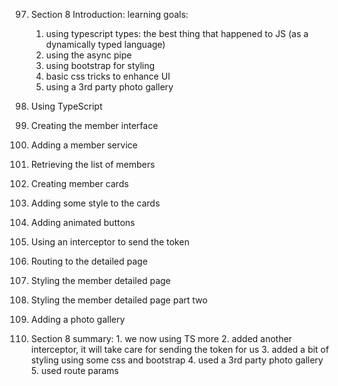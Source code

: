 97. Section 8 Introduction:
    learning goals:
    1. using typescript types: the best thing that happened to JS (as a dynamically typed language)
    2. using the async pipe
    3. using bootstrap for styling
    4. basic css tricks to enhance UI
    5. using a 3rd party photo gallery

98. Using TypeScript
99. Creating the member interface
100. Adding a member service
101. Retrieving the list of members
102. Creating member cards
103. Adding some style to the cards
104. Adding animated buttons
105. Using an interceptor to send the token
106. Routing to the detailed page
107. Styling the member detailed page
108. Styling the member detailed page part two
109. Adding a photo gallery
110. Section 8 summary:
    1. we now using TS more
    2. added another interceptor, it will take care for sending the token for us
    3. added a bit of styling using some css and bootstrap
    4. used a 3rd party photo gallery
    5. used route params